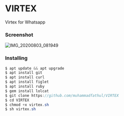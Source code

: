 # VIRTEX
Virtex for Whatsapp

<h3>Screenshot</h3>

![IMG_20200803_081949](https://user-images.githubusercontent.com/46747652/89137377-273c5c80-d562-11ea-88f6-ab862dc1653f.jpg)

<h3>Installing</h3>

```java
$ apt update && apt upgrade
$ apt install git
$ apt install curl
$ apt install figlet
$ apt install ruby
$ gem install lolcat
$ git clone https://github.com/muhammadfathul/VIRTEX
$ cd VIRTEX
$ chmod +x virtex.sh
$ sh virtex.sh
```
